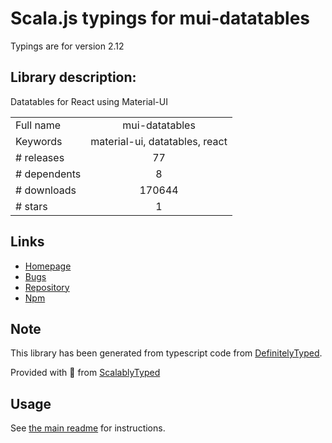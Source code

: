 
# Scala.js typings for mui-datatables

Typings are for version 2.12

## Library description:
Datatables for React using Material-UI

|                    |                 |
| ------------------ | :-------------: |
| Full name          | mui-datatables |
| Keywords           | material-ui, datatables, react |
| # releases         | 77 |
| # dependents       | 8 |
| # downloads        | 170644 |
| # stars            | 1 |

## Links
- [Homepage](https://github.com/gregnb/mui-datatables#readme)
- [Bugs](https://github.com/gregnb/mui-datatables/issues)
- [Repository](https://github.com/gregnb/mui-datatables)
- [Npm](https://www.npmjs.com/package/mui-datatables)
    


## Note
This library has been generated from typescript code from [DefinitelyTyped](https://definitelytyped.org).

Provided with :purple_heart: from [ScalablyTyped](https://github.com/oyvindberg/ScalablyTyped)

## Usage
See [the main readme](../../readme.md) for instructions.


